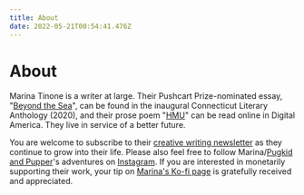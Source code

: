 ```yaml
---
title: About
date: 2022-05-21T00:54:41.476Z
---
```

# About

Marina Tinone is a writer at large. Their Pushcart Prize-nominated essay, "[Beyond the Sea](https://www.mtinone.com/portfolio/beyond-the-sea/)", can be found in the inaugural Connecticut Literary Anthology (2020), and their prose poem "[HMU](https://www.mtinone.com/portfolio/hmu/)" can be read online in Digital America. They live in service of a better future. 

You are welcome to subscribe to their [creative writing newsletter](https://buttondown.email/mtinone) as they continue to grow into their life. Please also feel free to follow Marina/[Pugkid and Pupper](https://www.mtinone.com/portfolio/pugkid-and-pupper/)'s adventures on [Instagram](https://www.instagram.com/mtinone/). If you are interested in monetarily supporting their work, your tip on [Marina's Ko-fi page](https://ko-fi.com/mtinone) is gratefully received and appreciated.